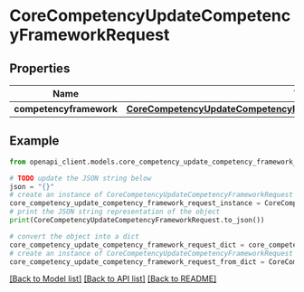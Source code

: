 # CoreCompetencyUpdateCompetencyFrameworkRequest


## Properties

Name | Type | Description | Notes
------------ | ------------- | ------------- | -------------
**competencyframework** | [**CoreCompetencyUpdateCompetencyFrameworkRequestCompetencyframework**](CoreCompetencyUpdateCompetencyFrameworkRequestCompetencyframework.md) |  | 

## Example

```python
from openapi_client.models.core_competency_update_competency_framework_request import CoreCompetencyUpdateCompetencyFrameworkRequest

# TODO update the JSON string below
json = "{}"
# create an instance of CoreCompetencyUpdateCompetencyFrameworkRequest from a JSON string
core_competency_update_competency_framework_request_instance = CoreCompetencyUpdateCompetencyFrameworkRequest.from_json(json)
# print the JSON string representation of the object
print(CoreCompetencyUpdateCompetencyFrameworkRequest.to_json())

# convert the object into a dict
core_competency_update_competency_framework_request_dict = core_competency_update_competency_framework_request_instance.to_dict()
# create an instance of CoreCompetencyUpdateCompetencyFrameworkRequest from a dict
core_competency_update_competency_framework_request_from_dict = CoreCompetencyUpdateCompetencyFrameworkRequest.from_dict(core_competency_update_competency_framework_request_dict)
```
[[Back to Model list]](../README.md#documentation-for-models) [[Back to API list]](../README.md#documentation-for-api-endpoints) [[Back to README]](../README.md)


